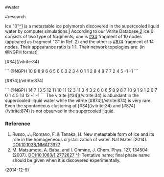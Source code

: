 #water

#research

Ice "0"[^1](^1) is a metastable ice polymorph discovered in the supercooled liquid water by computer simulations.[1](1)  According to our Vitrite Database,[2](2) ice 0 consists of two type of fragments; one is [#34](/vitrite:34) fragment of 10 nodes (appeared as fragment "G" in Ref. 2) and the other is [#874](/vitrite:874) fragment of 14 nodes.  Their appearance ratio is 1:1.  Their network topologies are: (in @NGPH format) 

<dl>
  <dt>[#34](/vitrite:34)
</dt><dd></dd>
</dl>
```
@NGPH
10
9 8
9 6
6 5
6 0
3 2
3 4
0 1
1 2
8 4
8 7
7 2
4 5
-1 -1
```
<dl>
  <dt>[#874](/vitrite:874)
</dt><dd></dd>
</dl>
```
@NGPH
14
7 13
5 12
11 10
11 12
3 11
3 4
3 2
6 0
6 5
8 9
8 7
10 9
1 9
1 2
0 7
0 1
4 5
13 12
-1 -1
```
The vitrite [#34](/vitrite:34) is abundant in the supercooled liquid water while the vitrite  [#874](/vitrite:874) is very rare.  Even the spontaneous clustering of [#34](/vitrite:34) and [#874](/vitrite:874) is not observed in the supercooled liquid.


### Reference

1. Russo, J., Romano, F. & Tanaka, H. New metastable form of ice and its role in the homogeneous crystallization of water. Nat Mater (2014). [DOI:10.1038/NMAT3977](DOI:10.1038/NMAT3977)
1. M. Matsumoto, A. Baba, and I. Ohmine,  J. Chem. Phys. 127, 134504 (2007). [DOI:10.1063/1.2772627](DOI:10.1063/1.2772627)
[^1](^1): Tentative name; final phase name should be given when it is discovered experimentally.


(2014-12-9)
